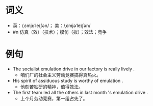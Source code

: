 # 词义
- 英：/ˌɛmjʊˈleɪʃən/； 美：/ˌɛmjəˈleɪʃən/
- #n 仿真（效）（技术）；模仿（拟）；效法；竞争
# 例句
- The socialist emulation drive in our factory is really lively .
	- 咱们厂的社会主义劳动竞赛搞得真热火。
- His spirit of assiduous study is worthy of emulation .
	- 他刻苦钻研的精神，值得效法。
- The first team led all the others in last month 's emulation drive .
	- 上个月劳动竞赛，第一组占先了。
